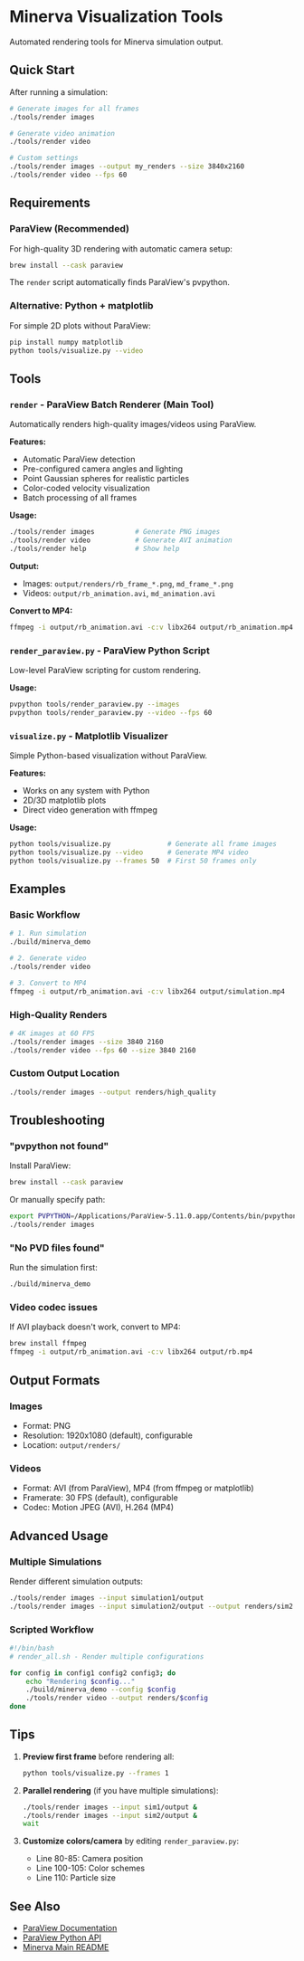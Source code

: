 # Minerva Visualization Tools

Automated rendering tools for Minerva simulation output.

## Quick Start

After running a simulation:

```bash
# Generate images for all frames
./tools/render images

# Generate video animation
./tools/render video

# Custom settings
./tools/render images --output my_renders --size 3840x2160
./tools/render video --fps 60
```

## Requirements

### ParaView (Recommended)
For high-quality 3D rendering with automatic camera setup:

```bash
brew install --cask paraview
```

The `render` script automatically finds ParaView's pvpython.

### Alternative: Python + matplotlib
For simple 2D plots without ParaView:

```bash
pip install numpy matplotlib
python tools/visualize.py --video
```

## Tools

### `render` - ParaView Batch Renderer (Main Tool)

Automatically renders high-quality images/videos using ParaView.

**Features:**
- Automatic ParaView detection
- Pre-configured camera angles and lighting
- Point Gaussian spheres for realistic particles
- Color-coded velocity visualization
- Batch processing of all frames

**Usage:**
```bash
./tools/render images          # Generate PNG images
./tools/render video           # Generate AVI animation
./tools/render help            # Show help
```

**Output:**
- Images: `output/renders/rb_frame_*.png`, `md_frame_*.png`
- Videos: `output/rb_animation.avi`, `md_animation.avi`

**Convert to MP4:**
```bash
ffmpeg -i output/rb_animation.avi -c:v libx264 output/rb_animation.mp4
```

### `render_paraview.py` - ParaView Python Script

Low-level ParaView scripting for custom rendering.

**Usage:**
```bash
pvpython tools/render_paraview.py --images
pvpython tools/render_paraview.py --video --fps 60
```

### `visualize.py` - Matplotlib Visualizer

Simple Python-based visualization without ParaView.

**Features:**
- Works on any system with Python
- 2D/3D matplotlib plots
- Direct video generation with ffmpeg

**Usage:**
```bash
python tools/visualize.py              # Generate all frame images
python tools/visualize.py --video      # Generate MP4 video
python tools/visualize.py --frames 50  # First 50 frames only
```

## Examples

### Basic Workflow

```bash
# 1. Run simulation
./build/minerva_demo

# 2. Generate video
./tools/render video

# 3. Convert to MP4
ffmpeg -i output/rb_animation.avi -c:v libx264 output/simulation.mp4
```

### High-Quality Renders

```bash
# 4K images at 60 FPS
./tools/render images --size 3840 2160
./tools/render video --fps 60 --size 3840 2160
```

### Custom Output Location

```bash
./tools/render images --output renders/high_quality
```

## Troubleshooting

### "pvpython not found"
Install ParaView:
```bash
brew install --cask paraview
```

Or manually specify path:
```bash
export PVPYTHON=/Applications/ParaView-5.11.0.app/Contents/bin/pvpython
./tools/render images
```

### "No PVD files found"
Run the simulation first:
```bash
./build/minerva_demo
```

### Video codec issues
If AVI playback doesn't work, convert to MP4:
```bash
brew install ffmpeg
ffmpeg -i output/rb_animation.avi -c:v libx264 output/rb.mp4
```

## Output Formats

### Images
- Format: PNG
- Resolution: 1920x1080 (default), configurable
- Location: `output/renders/`

### Videos
- Format: AVI (from ParaView), MP4 (from ffmpeg or matplotlib)
- Framerate: 30 FPS (default), configurable
- Codec: Motion JPEG (AVI), H.264 (MP4)

## Advanced Usage

### Multiple Simulations

Render different simulation outputs:

```bash
./tools/render images --input simulation1/output
./tools/render images --input simulation2/output --output renders/sim2
```

### Scripted Workflow

```bash
#!/bin/bash
# render_all.sh - Render multiple configurations

for config in config1 config2 config3; do
    echo "Rendering $config..."
    ./build/minerva_demo --config $config
    ./tools/render video --output renders/$config
done
```

## Tips

1. **Preview first frame** before rendering all:
   ```bash
   python tools/visualize.py --frames 1
   ```

2. **Parallel rendering** (if you have multiple simulations):
   ```bash
   ./tools/render images --input sim1/output &
   ./tools/render images --input sim2/output &
   wait
   ```

3. **Customize colors/camera** by editing `render_paraview.py`:
   - Line 80-85: Camera position
   - Line 100-105: Color schemes
   - Line 110: Particle size

## See Also

- [ParaView Documentation](https://www.paraview.org/documentation/)
- [ParaView Python API](https://kitware.github.io/paraview-docs/latest/python/)
- [Minerva Main README](../README.md)

